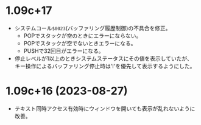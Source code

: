 # 1.09c+17

* システムコール`$0023`(バッファリング履歴制御)の不具合を修正。
  * POPでスタックが空のときにエラーにならない。
  * POPでスタックが空でないときエラーになる。
  * PUSHで32回目がエラーになる。
* 停止レベルが1以上のときシステムステータスにその値を表示していたが、
  キー操作によるバッファリング停止時は'!'を優先して表示するようにした。


# 1.09c+16 (2023-08-27)

* テキスト同時アクセス有効時にウィンドウを開いても表示が乱れないように改善。

